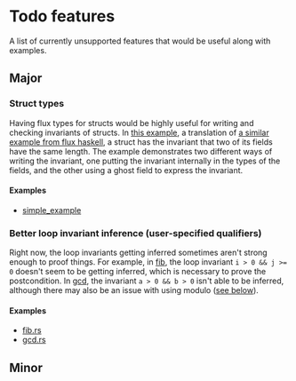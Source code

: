 # Todo features

A list of currently unsupported features that would be useful along with examples.

## Major

### Struct types

Having flux types for structs would be highly useful for writing and checking invariants of structs. In [this example](struct_types/simple_example.rs), a translation of [a similar example from flux haskell](http://goto.ucsd.edu:8090/index.html#?demo=permalink%2F1642157817_3971.hs), a struct has the invariant that two of its fields have the same length. The example demonstrates two different ways of writing the invariant, one putting the invariant internally in the types of the fields, and the other using a ghost field to express the invariant.

#### Examples

- [simple_example](struct_types/simple_example.rs)

### Better loop invariant inference (user-specified qualifiers)

Right now, the loop invariants getting inferred sometimes aren't strong enough to proof things. For example, in [fib](loop_invariants/fib.rs), the loop invariant `i > 0 && j >= 0` doesn't seem to be getting inferred, which is necessary to prove the postcondition. In [gcd](loop_invariants/gcd.rs), the invariant `a > 0 && b > 0` isn't able to be inferred, although there may also be an issue with using modulo ([see below](#support-for-modulo)).

#### Examples

- [fib.rs](loop_invariants/fib.rs)
- [gcd.rs](loop_invariants/gcd.rs)

## Minor
